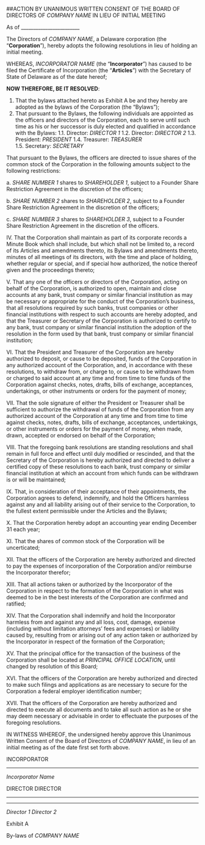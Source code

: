 ##ACTION BY UNANIMOUS WRITTEN CONSENT OF THE BOARD OF DIRECTORS OF *COMPANY NAME* IN LIEU OF INITIAL MEETING

As of ________________________

The Directors of *COMPANY NAME*, a Delaware corporation (the “**Corporation**”), hereby adopts the following resolutions in lieu of holding an initial meeting.

WHEREAS, *INCORPORATOR NAME* (the “**Incorporator**”) has caused to be filed the Certificate of Incorporation (the “**Articles**”) with the Secretary of State of Delaware as of the date hereof;

**NOW THEREFORE, BE IT RESOLVED**:

1. That the bylaws attached hereto as Exhibit A be and they hereby are adopted as the bylaws of the Corporation (the “Bylaws”);
2. That pursuant to the Bylaws, the following individuals are appointed as the officers and directors of the Corporation, each to serve until such time as his or her successor is duly elected and qualified in accordance with the Bylaws:
	1.1. Director:	*DIRECTOR 1* 
	1.2. Director:	*DIRECTOR 2*
	1.3. President:	*PRESIDENT* 
	1.4. Treasurer:	*TREASURER*  
	1.5. Secretary:	*SECRETARY*

That pursuant to the Bylaws, the officers are directed to issue shares of the common stock of the Corporation in the following amounts subject to the following restrictions:

a.	*SHARE NUMBER 1* shares to *SHAREHOLDER 1*, subject to a Founder Share Restriction Agreement in the discretion of the officers;

b.	*SHARE NUMBER 2* shares to *SHAREHOLDER 2*, subject to a Founder Share Restriction Agreement in the discretion of the officers;

c.	*SHARE NUMBER 3* shares to *SHAREHOLDER 3*, subject to a Founder Share Restriction Agreement in the discretion of the officers.

IV.	That the Corporation shall maintain as part of its corporate records a Minute Book which shall include, but which shall not be limited to, a record of its Articles and amendments thereto, its Bylaws and amendments thereto, minutes of all meetings of its directors, with the time and place of holding, whether regular or special, and if special how authorized, the notice thereof given and the proceedings thereto;

V.	That any one of the officers or directors of the Corporation, acting on behalf of the Corporation, is authorized to open, maintain and close accounts at any bank, trust company or similar financial institution as may be necessary or appropriate for the conduct of the Corporation’s business, that all resolutions required by such banks, trust companies or other financial institutions with respect to such accounts are hereby adopted, and that the Treasurer or Secretary of the Corporation is authorized to certify to any bank, trust company or similar financial institution the adoption of the resolution in the form used by that bank, trust company or similar financial institution;

VI.	That the President and Treasurer of the Corporation are hereby authorized to deposit, or cause to be deposited, funds of the Corporation in any authorized account of the Corporation, and, in accordance with these resolutions, to withdraw from, or charge to, or cause to be withdrawn from or charged to said account at any time and from time to time funds of the Corporation against checks, notes, drafts, bills of exchange, acceptances, undertakings, or other instruments or orders for the payment of money;

VII.	That the sole signature of either the President or Treasurer shall be sufficient to authorize the withdrawal of funds of the Corporation from any authorized account of the Corporation at any time and from time to time against checks, notes, drafts, bills of exchange, acceptances, undertakings, or other instruments or orders for the payment of money, when made, drawn, accepted or endorsed on behalf of the Corporation;

VIII.	That the foregoing bank resolutions are standing resolutions and shall remain in full force and effect until duly modified or rescinded, and that the Secretary of the Corporation is hereby authorized and directed to deliver a certified copy of these resolutions to each bank, trust company or similar financial institution at which an account from which funds can be withdrawn is or will be maintained;

IX.	That, in consideration of their acceptance of their appointments, the Corporation agrees to defend, indemnify, and hold the Officers harmless against any and all liability arising out of their service to the Corporation, to the fullest extent permissible under the Articles and the Bylaws;

X.	That the Corporation hereby adopt an accounting year ending December 31 each year;

XI.	That the shares of common stock of the Corporation will be uncerticated;

XII.	That the officers of the Corporation are hereby authorized and directed to pay the expenses of incorporation of the Corporation and/or reimburse the Incorporator therefor;

XIII.	That all actions taken or authorized by the Incorporator of the Corporation in respect to the formation of the Corporation in what was deemed to be in the best interests of the Corporation are confirmed and ratified;

XIV.	That the Corporation shall indemnify and hold the Incorporator harmless from and against any and all loss, cost, damage, expense (including without limitation attorneys’ fees and expenses) or liability caused by, resulting from or arising out of any action taken or authorized by the Incorporator in respect of the formation of the Corporation;

XV.	That the principal office for the transaction of the business of the Corporation shall be located at *PRINCIPAL OFFICE LOCATION*, until changed by resolution of this Board;

XVI.	That the officers of the Corporation are hereby authorized and directed to make such filings and applications as are necessary to secure for the Corporation a federal employer identification number;

XVII.	That the officers of the Corporation are hereby authorized and directed to execute all documents and to take all such action as he or she may deem necessary or advisable in order to effectuate the purposes of the foregoing resolutions.

IN WITNESS WHEREOF, the undersigned hereby approve this Unanimous Written Consent of the Board of Directors of *COMPANY NAME*, in lieu of an initial meeting as of the date first set forth above.

INCORPORATOR	


________________________________________	
*Incorporator Name*	
	
DIRECTOR	DIRECTOR


________________________________________	

________________________________________
*Director 1*	*Director 2*

 
Exhibit A

By-laws of *COMPANY NAME*

